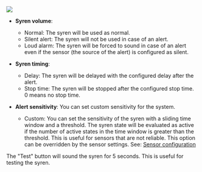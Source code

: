 <img src="https://img.shields.io/badge/Access-Administrator-red?style=square">


* **Syren volume**: 
    * Normal: The syren will be used as normal.
    * Silent alert: The syren will not be used in case of an alert.
    * Loud alarm: The syren will be forced to sound in case of an alert even if the sensor (the source of the alert) is configured as silent.

* **Syren timing**:
    * Delay: The syren will be delayed with the configured delay after the alert.
    * Stop time: The syren will be stopped after the configured stop time. 0 means no stop time.

* **Alert sensitivity**: You can set custom sensitivity for the system.
    * Custom: You can set the sensitivity of the syren with a sliding time window and a threshold. The syren state will be evaluated as active if the number of active states in the time window is greater than the threshold. This is useful for sensors that are not reliable. This option can be overridden by the sensor settings. See: [Sensor configuration](sensors.md)

The "Test" button will sound the syren for 5 seconds. This is useful for testing the syren.
